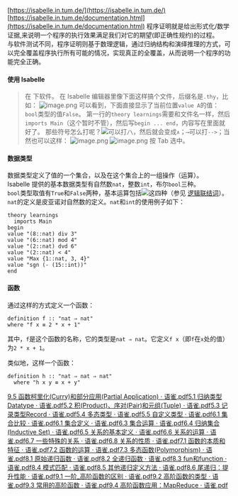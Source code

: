 [https://isabelle.in.tum.de/](https://isabelle.in.tum.de/)
[https://isabelle.in.tum.de/documentation.html](https://isabelle.in.tum.de/documentation.html)
程序证明就是给出形式化/数学证据,来说明一个程序的执行效果满足我们对它的期望(即正确性规约)的过程。<br />与软件测试不同，程序证明则基于数理逻辑，通过归纳结构和演绎推理的方式，可以完全覆盖程序执行所有可能的情况，实现真正的全覆盖，从而说明一个程序的功能完全正确。


#### 使用 Isabelle
> 在  下软件。
> 在 Isabelle 编辑器里像下面这样搞个文件，后缀名是`.thy`，比如：
> ![image.png](./assets/1656941929248-2def4d2d-ae7f-4b88-9695-0e023ac5d93e.png)
> 可以看到，下面直接显示了当前位置`value A`的值：`bool`类型的值`False`。
> 第一行的`theory learnings`需要和文件名一样，然后`imports Main`（这个暂时不管），然后写`begin ... end`，内容写在里面就好了。
> 那些符号怎么打呢？![](https://cdn.nlark.com/yuque/__latex/c5054f61f70dc1af3f7a40e385a0c24b.svg#card=math&code=%5Cland&id=TPxit)可以打`/\`，然后就会变成`∧`；`⟶`可以打`-->`；当然也可以这样：
> ![image.png](./assets/1656942222525-cf8b39f0-25bb-4345-b903-8c14316a28e3.png)
> ![image.png](./assets/1656948953519-348e40a8-be08-4c7e-85c7-1b9da52ad244.png)
> 按 Tab 选中。



#### 数据类型
数据类型定义了值的一个集合，以及在这个集合上的一组操作（运算）。<br />Isabelle 提供的基本数据类型有自然数`nat`，整数`int`，布尔`bool`三种。<br />`bool`类型取值有`True`和`False`两种，基本运算包括![](https://cdn.nlark.com/yuque/__latex/23eec46d2f8eb1387fe228c4a00d0d43.svg#card=math&code=%5Clnot%2C%20%5Cland%2C%20%5Clor%2C%20%5Clongrightarrow&id=jb82p)这四种（参见 [逻辑联结词](https://www.yuque.com/xianyuxuan/coding/sfs9gg#q8uW0)）。<br />`nat`的定义是皮亚诺对自然数的定义。`nat`和`int`的使用例子如下：
```
theory learnings
  imports Main
begin
value "(8::nat) div 3"
value "(6::nat) mod 4"
value "(2::nat) dvd 6"
value "(2::nat) < 4"
value "Max {1::nat, 3, 4}"
value "sgn (- (15::int))"
end
```


#### 函数
通过这样的方式定义一个函数：
```
definition f :: "nat ⇒ nat"
where "f x ≡ 2 * x + 1"
```
其中，`f`是这个函数的名称，它的类型是`nat ⇒ nat`。它定义`f x`（即`f`在`x`处的值）为`2 * x + 1`。

类似地，这样一个函数：
```
definition h :: "nat ⇒ nat ⇒ nat"
  where "h x y ≡ x + y"
```



[9.5 函数柯里化(Curry)和部分应用(Partial Application) · 语雀.pdf](https://www.yuque.com/attachments/yuque/0/2022/pdf/641515/1658276953910-15043905-4690-4c1b-84ab-25be36781efe.pdf?_lake_card=%7B%22src%22%3A%22https%3A%2F%2Fwww.yuque.com%2Fattachments%2Fyuque%2F0%2F2022%2Fpdf%2F641515%2F1658276953910-15043905-4690-4c1b-84ab-25be36781efe.pdf%22%2C%22name%22%3A%229.5%20%E5%87%BD%E6%95%B0%E6%9F%AF%E9%87%8C%E5%8C%96(Curry)%E5%92%8C%E9%83%A8%E5%88%86%E5%BA%94%E7%94%A8(Partial%20Application)%20%C2%B7%20%E8%AF%AD%E9%9B%80.pdf%22%2C%22size%22%3A354476%2C%22type%22%3A%22application%2Fpdf%22%2C%22ext%22%3A%22pdf%22%2C%22source%22%3A%22%22%2C%22status%22%3A%22done%22%2C%22mode%22%3A%22title%22%2C%22download%22%3Atrue%2C%22taskId%22%3A%22ufdc88108-f02c-4443-8fa7-a52baec63ac%22%2C%22taskType%22%3A%22upload%22%2C%22__spacing%22%3A%22both%22%2C%22id%22%3A%22u6ef5758d%22%2C%22margin%22%3A%7B%22top%22%3Atrue%2C%22bottom%22%3Atrue%7D%2C%22card%22%3A%22file%22%7D)[5.1 归纳类型Datatype · 语雀.pdf](https://www.yuque.com/attachments/yuque/0/2022/pdf/641515/1658276953871-afceb786-b150-48a0-b039-7ae069c53e4b.pdf?_lake_card=%7B%22src%22%3A%22https%3A%2F%2Fwww.yuque.com%2Fattachments%2Fyuque%2F0%2F2022%2Fpdf%2F641515%2F1658276953871-afceb786-b150-48a0-b039-7ae069c53e4b.pdf%22%2C%22name%22%3A%225.1%20%E5%BD%92%E7%BA%B3%E7%B1%BB%E5%9E%8BDatatype%20%C2%B7%20%E8%AF%AD%E9%9B%80.pdf%22%2C%22size%22%3A374278%2C%22type%22%3A%22application%2Fpdf%22%2C%22ext%22%3A%22pdf%22%2C%22source%22%3A%22%22%2C%22status%22%3A%22done%22%2C%22mode%22%3A%22title%22%2C%22download%22%3Atrue%2C%22taskId%22%3A%22u9729cef0-4562-462e-a3df-d6bba515c79%22%2C%22taskType%22%3A%22upload%22%2C%22__spacing%22%3A%22both%22%2C%22id%22%3A%22u68031807%22%2C%22margin%22%3A%7B%22top%22%3Atrue%2C%22bottom%22%3Atrue%7D%2C%22card%22%3A%22file%22%7D)[5.2 积(Product)、序对(Pair)和元组(Tuple) · 语雀.pdf](https://www.yuque.com/attachments/yuque/0/2022/pdf/641515/1658276953895-62ba87b5-48f2-4164-9269-96d84a0ea6cd.pdf?_lake_card=%7B%22src%22%3A%22https%3A%2F%2Fwww.yuque.com%2Fattachments%2Fyuque%2F0%2F2022%2Fpdf%2F641515%2F1658276953895-62ba87b5-48f2-4164-9269-96d84a0ea6cd.pdf%22%2C%22name%22%3A%225.2%20%E7%A7%AF(Product)%E3%80%81%E5%BA%8F%E5%AF%B9(Pair)%E5%92%8C%E5%85%83%E7%BB%84(Tuple)%20%C2%B7%20%E8%AF%AD%E9%9B%80.pdf%22%2C%22size%22%3A301214%2C%22type%22%3A%22application%2Fpdf%22%2C%22ext%22%3A%22pdf%22%2C%22source%22%3A%22%22%2C%22status%22%3A%22done%22%2C%22mode%22%3A%22title%22%2C%22download%22%3Atrue%2C%22taskId%22%3A%22ubfb72ed1-79d5-4e56-9624-7cb095c3e3c%22%2C%22taskType%22%3A%22upload%22%2C%22__spacing%22%3A%22both%22%2C%22id%22%3A%22ubb2e7249%22%2C%22margin%22%3A%7B%22top%22%3Atrue%2C%22bottom%22%3Atrue%7D%2C%22card%22%3A%22file%22%7D)[5.3 记录类型Record · 语雀.pdf](https://www.yuque.com/attachments/yuque/0/2022/pdf/641515/1658276953916-229acb7b-5ad3-4e2d-bc67-6957ffac5484.pdf?_lake_card=%7B%22src%22%3A%22https%3A%2F%2Fwww.yuque.com%2Fattachments%2Fyuque%2F0%2F2022%2Fpdf%2F641515%2F1658276953916-229acb7b-5ad3-4e2d-bc67-6957ffac5484.pdf%22%2C%22name%22%3A%225.3%20%E8%AE%B0%E5%BD%95%E7%B1%BB%E5%9E%8BRecord%20%C2%B7%20%E8%AF%AD%E9%9B%80.pdf%22%2C%22size%22%3A377396%2C%22type%22%3A%22application%2Fpdf%22%2C%22ext%22%3A%22pdf%22%2C%22source%22%3A%22%22%2C%22status%22%3A%22done%22%2C%22mode%22%3A%22title%22%2C%22download%22%3Atrue%2C%22taskId%22%3A%22ua40d25bf-ff62-4741-8e0a-d53aeb9a559%22%2C%22taskType%22%3A%22upload%22%2C%22__spacing%22%3A%22both%22%2C%22id%22%3A%22u24cf834b%22%2C%22margin%22%3A%7B%22top%22%3Atrue%2C%22bottom%22%3Atrue%7D%2C%22card%22%3A%22file%22%7D)[5.4 多态类型 · 语雀.pdf](https://www.yuque.com/attachments/yuque/0/2022/pdf/641515/1658276953927-ca8f6f1a-be6d-4156-a0ab-ba84bb93a640.pdf?_lake_card=%7B%22src%22%3A%22https%3A%2F%2Fwww.yuque.com%2Fattachments%2Fyuque%2F0%2F2022%2Fpdf%2F641515%2F1658276953927-ca8f6f1a-be6d-4156-a0ab-ba84bb93a640.pdf%22%2C%22name%22%3A%225.4%20%E5%A4%9A%E6%80%81%E7%B1%BB%E5%9E%8B%20%C2%B7%20%E8%AF%AD%E9%9B%80.pdf%22%2C%22size%22%3A476453%2C%22type%22%3A%22application%2Fpdf%22%2C%22ext%22%3A%22pdf%22%2C%22source%22%3A%22%22%2C%22status%22%3A%22done%22%2C%22mode%22%3A%22title%22%2C%22download%22%3Atrue%2C%22taskId%22%3A%22uf7b47933-057e-43ae-ab2a-3515a47512a%22%2C%22taskType%22%3A%22upload%22%2C%22__spacing%22%3A%22both%22%2C%22id%22%3A%22u95d65b44%22%2C%22margin%22%3A%7B%22top%22%3Atrue%2C%22bottom%22%3Atrue%7D%2C%22card%22%3A%22file%22%7D)[5.5 自定义类型 · 语雀.pdf](https://www.yuque.com/attachments/yuque/0/2022/pdf/641515/1658276954642-df1f7645-3f29-44fb-91c9-5c7651a8e2ad.pdf?_lake_card=%7B%22src%22%3A%22https%3A%2F%2Fwww.yuque.com%2Fattachments%2Fyuque%2F0%2F2022%2Fpdf%2F641515%2F1658276954642-df1f7645-3f29-44fb-91c9-5c7651a8e2ad.pdf%22%2C%22name%22%3A%225.5%20%E8%87%AA%E5%AE%9A%E4%B9%89%E7%B1%BB%E5%9E%8B%20%C2%B7%20%E8%AF%AD%E9%9B%80.pdf%22%2C%22size%22%3A362020%2C%22type%22%3A%22application%2Fpdf%22%2C%22ext%22%3A%22pdf%22%2C%22source%22%3A%22%22%2C%22status%22%3A%22done%22%2C%22mode%22%3A%22title%22%2C%22download%22%3Atrue%2C%22taskId%22%3A%22u5df35e68-1912-410f-9f37-34d62385318%22%2C%22taskType%22%3A%22upload%22%2C%22__spacing%22%3A%22both%22%2C%22id%22%3A%22u85a8d6de%22%2C%22margin%22%3A%7B%22top%22%3Atrue%2C%22bottom%22%3Atrue%7D%2C%22card%22%3A%22file%22%7D)[6.1 集合比较 · 语雀.pdf](https://www.yuque.com/attachments/yuque/0/2022/pdf/641515/1658276954370-31abc372-ab15-46c7-a5f7-ca3125ee3b4d.pdf?_lake_card=%7B%22src%22%3A%22https%3A%2F%2Fwww.yuque.com%2Fattachments%2Fyuque%2F0%2F2022%2Fpdf%2F641515%2F1658276954370-31abc372-ab15-46c7-a5f7-ca3125ee3b4d.pdf%22%2C%22name%22%3A%226.1%20%E9%9B%86%E5%90%88%E6%AF%94%E8%BE%83%20%C2%B7%20%E8%AF%AD%E9%9B%80.pdf%22%2C%22size%22%3A185201%2C%22type%22%3A%22application%2Fpdf%22%2C%22ext%22%3A%22pdf%22%2C%22source%22%3A%22%22%2C%22status%22%3A%22done%22%2C%22mode%22%3A%22title%22%2C%22download%22%3Atrue%2C%22taskId%22%3A%22u7358b40d-34c9-4ceb-8d0c-d288054a8e3%22%2C%22taskType%22%3A%22upload%22%2C%22__spacing%22%3A%22both%22%2C%22id%22%3A%22ud3159bc2%22%2C%22margin%22%3A%7B%22top%22%3Atrue%2C%22bottom%22%3Atrue%7D%2C%22card%22%3A%22file%22%7D)[6.1 集合定义 · 语雀.pdf](https://www.yuque.com/attachments/yuque/0/2022/pdf/641515/1658276954681-f4fc4e23-dd6d-4d39-b873-d86a4cdbf8cd.pdf?_lake_card=%7B%22src%22%3A%22https%3A%2F%2Fwww.yuque.com%2Fattachments%2Fyuque%2F0%2F2022%2Fpdf%2F641515%2F1658276954681-f4fc4e23-dd6d-4d39-b873-d86a4cdbf8cd.pdf%22%2C%22name%22%3A%226.1%20%E9%9B%86%E5%90%88%E5%AE%9A%E4%B9%89%20%C2%B7%20%E8%AF%AD%E9%9B%80.pdf%22%2C%22size%22%3A415452%2C%22type%22%3A%22application%2Fpdf%22%2C%22ext%22%3A%22pdf%22%2C%22source%22%3A%22%22%2C%22status%22%3A%22done%22%2C%22mode%22%3A%22title%22%2C%22download%22%3Atrue%2C%22taskId%22%3A%22u559fa640-59e9-4ea5-9d65-5c8ee5c254b%22%2C%22taskType%22%3A%22upload%22%2C%22__spacing%22%3A%22both%22%2C%22id%22%3A%22u46ea4283%22%2C%22margin%22%3A%7B%22top%22%3Atrue%2C%22bottom%22%3Atrue%7D%2C%22card%22%3A%22file%22%7D)[6.3 集合运算 · 语雀.pdf](https://www.yuque.com/attachments/yuque/0/2022/pdf/641515/1658276954590-3ebcab6e-07a6-4bcd-b95b-406b7a8add0d.pdf?_lake_card=%7B%22src%22%3A%22https%3A%2F%2Fwww.yuque.com%2Fattachments%2Fyuque%2F0%2F2022%2Fpdf%2F641515%2F1658276954590-3ebcab6e-07a6-4bcd-b95b-406b7a8add0d.pdf%22%2C%22name%22%3A%226.3%20%E9%9B%86%E5%90%88%E8%BF%90%E7%AE%97%20%C2%B7%20%E8%AF%AD%E9%9B%80.pdf%22%2C%22size%22%3A270379%2C%22type%22%3A%22application%2Fpdf%22%2C%22ext%22%3A%22pdf%22%2C%22source%22%3A%22%22%2C%22status%22%3A%22done%22%2C%22mode%22%3A%22title%22%2C%22download%22%3Atrue%2C%22taskId%22%3A%22u8ef375cd-7395-44ea-afe3-35277aab5a8%22%2C%22taskType%22%3A%22upload%22%2C%22__spacing%22%3A%22both%22%2C%22id%22%3A%22u6590c40f%22%2C%22margin%22%3A%7B%22top%22%3Atrue%2C%22bottom%22%3Atrue%7D%2C%22card%22%3A%22file%22%7D)[6.4 归纳集合(Inductive Set) · 语雀.pdf](https://www.yuque.com/attachments/yuque/0/2022/pdf/641515/1658276954643-28054a52-2b6d-43ac-9ce1-16d4667c05a4.pdf?_lake_card=%7B%22src%22%3A%22https%3A%2F%2Fwww.yuque.com%2Fattachments%2Fyuque%2F0%2F2022%2Fpdf%2F641515%2F1658276954643-28054a52-2b6d-43ac-9ce1-16d4667c05a4.pdf%22%2C%22name%22%3A%226.4%20%E5%BD%92%E7%BA%B3%E9%9B%86%E5%90%88(Inductive%20Set)%20%C2%B7%20%E8%AF%AD%E9%9B%80.pdf%22%2C%22size%22%3A272089%2C%22type%22%3A%22application%2Fpdf%22%2C%22ext%22%3A%22pdf%22%2C%22source%22%3A%22%22%2C%22status%22%3A%22done%22%2C%22mode%22%3A%22title%22%2C%22download%22%3Atrue%2C%22taskId%22%3A%22u4cc2fc81-2829-4db4-b799-e3f85aaa441%22%2C%22taskType%22%3A%22upload%22%2C%22__spacing%22%3A%22both%22%2C%22id%22%3A%22u9ec38832%22%2C%22margin%22%3A%7B%22top%22%3Atrue%2C%22bottom%22%3Atrue%7D%2C%22card%22%3A%22file%22%7D)[6.5 关系的基本定义 · 语雀.pdf](https://www.yuque.com/attachments/yuque/0/2022/pdf/641515/1658276954810-f8ee83f8-f0ae-497e-9d6e-a833534b4213.pdf?_lake_card=%7B%22src%22%3A%22https%3A%2F%2Fwww.yuque.com%2Fattachments%2Fyuque%2F0%2F2022%2Fpdf%2F641515%2F1658276954810-f8ee83f8-f0ae-497e-9d6e-a833534b4213.pdf%22%2C%22name%22%3A%226.5%20%E5%85%B3%E7%B3%BB%E7%9A%84%E5%9F%BA%E6%9C%AC%E5%AE%9A%E4%B9%89%20%C2%B7%20%E8%AF%AD%E9%9B%80.pdf%22%2C%22size%22%3A257674%2C%22type%22%3A%22application%2Fpdf%22%2C%22ext%22%3A%22pdf%22%2C%22source%22%3A%22%22%2C%22status%22%3A%22done%22%2C%22mode%22%3A%22title%22%2C%22download%22%3Atrue%2C%22taskId%22%3A%22ud665d9d6-2197-46cd-84e0-aecb1d14845%22%2C%22taskType%22%3A%22upload%22%2C%22__spacing%22%3A%22both%22%2C%22id%22%3A%22ucc6e91e5%22%2C%22margin%22%3A%7B%22top%22%3Atrue%2C%22bottom%22%3Atrue%7D%2C%22card%22%3A%22file%22%7D)[6.6 关系的运算 · 语雀.pdf](https://www.yuque.com/attachments/yuque/0/2022/pdf/641515/1658276955056-8b58c4e7-7650-44df-a895-950ae6df596b.pdf?_lake_card=%7B%22src%22%3A%22https%3A%2F%2Fwww.yuque.com%2Fattachments%2Fyuque%2F0%2F2022%2Fpdf%2F641515%2F1658276955056-8b58c4e7-7650-44df-a895-950ae6df596b.pdf%22%2C%22name%22%3A%226.6%20%E5%85%B3%E7%B3%BB%E7%9A%84%E8%BF%90%E7%AE%97%20%C2%B7%20%E8%AF%AD%E9%9B%80.pdf%22%2C%22size%22%3A316798%2C%22type%22%3A%22application%2Fpdf%22%2C%22ext%22%3A%22pdf%22%2C%22source%22%3A%22%22%2C%22status%22%3A%22done%22%2C%22mode%22%3A%22title%22%2C%22download%22%3Atrue%2C%22taskId%22%3A%22u8df18576-83e4-4df0-a0f3-619caa681f1%22%2C%22taskType%22%3A%22upload%22%2C%22__spacing%22%3A%22both%22%2C%22id%22%3A%22ude5f3bf9%22%2C%22margin%22%3A%7B%22top%22%3Atrue%2C%22bottom%22%3Atrue%7D%2C%22card%22%3A%22file%22%7D)[6.7 一些特殊的关系 · 语雀.pdf](https://www.yuque.com/attachments/yuque/0/2022/pdf/641515/1658276955044-81fa3700-94d8-4f26-8ce1-7683d1f46ac4.pdf?_lake_card=%7B%22src%22%3A%22https%3A%2F%2Fwww.yuque.com%2Fattachments%2Fyuque%2F0%2F2022%2Fpdf%2F641515%2F1658276955044-81fa3700-94d8-4f26-8ce1-7683d1f46ac4.pdf%22%2C%22name%22%3A%226.7%20%E4%B8%80%E4%BA%9B%E7%89%B9%E6%AE%8A%E7%9A%84%E5%85%B3%E7%B3%BB%20%C2%B7%20%E8%AF%AD%E9%9B%80.pdf%22%2C%22size%22%3A209103%2C%22type%22%3A%22application%2Fpdf%22%2C%22ext%22%3A%22pdf%22%2C%22source%22%3A%22%22%2C%22status%22%3A%22done%22%2C%22mode%22%3A%22title%22%2C%22download%22%3Atrue%2C%22taskId%22%3A%22u176842c8-eaa2-4fc6-b46f-634ea6418a0%22%2C%22taskType%22%3A%22upload%22%2C%22__spacing%22%3A%22both%22%2C%22id%22%3A%22u3b5264d3%22%2C%22margin%22%3A%7B%22top%22%3Atrue%2C%22bottom%22%3Atrue%7D%2C%22card%22%3A%22file%22%7D)[6.8 关系的性质 · 语雀.pdf](https://www.yuque.com/attachments/yuque/0/2022/pdf/641515/1658276955105-47494214-3058-43fc-a6cf-1165dd386cb1.pdf?_lake_card=%7B%22src%22%3A%22https%3A%2F%2Fwww.yuque.com%2Fattachments%2Fyuque%2F0%2F2022%2Fpdf%2F641515%2F1658276955105-47494214-3058-43fc-a6cf-1165dd386cb1.pdf%22%2C%22name%22%3A%226.8%20%E5%85%B3%E7%B3%BB%E7%9A%84%E6%80%A7%E8%B4%A8%20%C2%B7%20%E8%AF%AD%E9%9B%80.pdf%22%2C%22size%22%3A248461%2C%22type%22%3A%22application%2Fpdf%22%2C%22ext%22%3A%22pdf%22%2C%22source%22%3A%22%22%2C%22status%22%3A%22done%22%2C%22mode%22%3A%22title%22%2C%22download%22%3Atrue%2C%22taskId%22%3A%22u2b893a45-567f-4845-a621-af25cfc935f%22%2C%22taskType%22%3A%22upload%22%2C%22__spacing%22%3A%22both%22%2C%22id%22%3A%22ud91426f7%22%2C%22margin%22%3A%7B%22top%22%3Atrue%2C%22bottom%22%3Atrue%7D%2C%22card%22%3A%22file%22%7D)[7.1 函数的本质和特征 · 语雀.pdf](https://www.yuque.com/attachments/yuque/0/2022/pdf/641515/1658276955255-ca4ee60e-0e9e-402f-b9d4-e6cf48499809.pdf?_lake_card=%7B%22src%22%3A%22https%3A%2F%2Fwww.yuque.com%2Fattachments%2Fyuque%2F0%2F2022%2Fpdf%2F641515%2F1658276955255-ca4ee60e-0e9e-402f-b9d4-e6cf48499809.pdf%22%2C%22name%22%3A%227.1%20%E5%87%BD%E6%95%B0%E7%9A%84%E6%9C%AC%E8%B4%A8%E5%92%8C%E7%89%B9%E5%BE%81%20%C2%B7%20%E8%AF%AD%E9%9B%80.pdf%22%2C%22size%22%3A439031%2C%22type%22%3A%22application%2Fpdf%22%2C%22ext%22%3A%22pdf%22%2C%22source%22%3A%22%22%2C%22status%22%3A%22done%22%2C%22mode%22%3A%22title%22%2C%22download%22%3Atrue%2C%22taskId%22%3A%22u17b687dc-daa1-45e1-b6b6-15e3fc98193%22%2C%22taskType%22%3A%22upload%22%2C%22__spacing%22%3A%22both%22%2C%22id%22%3A%22u6896fd44%22%2C%22margin%22%3A%7B%22top%22%3Atrue%2C%22bottom%22%3Atrue%7D%2C%22card%22%3A%22file%22%7D)[7.2 函数的运算 · 语雀.pdf](https://www.yuque.com/attachments/yuque/0/2022/pdf/641515/1658276955367-e53e57cb-0ed3-4aef-9935-5800a70e1658.pdf?_lake_card=%7B%22src%22%3A%22https%3A%2F%2Fwww.yuque.com%2Fattachments%2Fyuque%2F0%2F2022%2Fpdf%2F641515%2F1658276955367-e53e57cb-0ed3-4aef-9935-5800a70e1658.pdf%22%2C%22name%22%3A%227.2%20%E5%87%BD%E6%95%B0%E7%9A%84%E8%BF%90%E7%AE%97%20%C2%B7%20%E8%AF%AD%E9%9B%80.pdf%22%2C%22size%22%3A465987%2C%22type%22%3A%22application%2Fpdf%22%2C%22ext%22%3A%22pdf%22%2C%22source%22%3A%22%22%2C%22status%22%3A%22done%22%2C%22mode%22%3A%22title%22%2C%22download%22%3Atrue%2C%22taskId%22%3A%22u96e23aad-6450-462a-b271-6a83241e0f2%22%2C%22taskType%22%3A%22upload%22%2C%22__spacing%22%3A%22both%22%2C%22id%22%3A%22u9f83f0f2%22%2C%22margin%22%3A%7B%22top%22%3Atrue%2C%22bottom%22%3Atrue%7D%2C%22card%22%3A%22file%22%7D)[7.3 多态函数(Polymorphism) · 语雀.pdf](https://www.yuque.com/attachments/yuque/0/2022/pdf/641515/1658276955574-3b358feb-2c14-4fcf-a308-0e1476d37262.pdf?_lake_card=%7B%22src%22%3A%22https%3A%2F%2Fwww.yuque.com%2Fattachments%2Fyuque%2F0%2F2022%2Fpdf%2F641515%2F1658276955574-3b358feb-2c14-4fcf-a308-0e1476d37262.pdf%22%2C%22name%22%3A%227.3%20%E5%A4%9A%E6%80%81%E5%87%BD%E6%95%B0(Polymorphism)%20%C2%B7%20%E8%AF%AD%E9%9B%80.pdf%22%2C%22size%22%3A487467%2C%22type%22%3A%22application%2Fpdf%22%2C%22ext%22%3A%22pdf%22%2C%22source%22%3A%22%22%2C%22status%22%3A%22done%22%2C%22mode%22%3A%22title%22%2C%22download%22%3Atrue%2C%22taskId%22%3A%22uc5c85429-7849-4cb0-bd04-3c3db1440b0%22%2C%22taskType%22%3A%22upload%22%2C%22__spacing%22%3A%22both%22%2C%22id%22%3A%22ud5ad0c64%22%2C%22margin%22%3A%7B%22top%22%3Atrue%2C%22bottom%22%3Atrue%7D%2C%22card%22%3A%22file%22%7D)[8.1 原始递归函数 · 语雀.pdf](https://www.yuque.com/attachments/yuque/0/2022/pdf/641515/1658276955551-1ab3b12e-fed2-4209-ac3b-4270e146c797.pdf?_lake_card=%7B%22src%22%3A%22https%3A%2F%2Fwww.yuque.com%2Fattachments%2Fyuque%2F0%2F2022%2Fpdf%2F641515%2F1658276955551-1ab3b12e-fed2-4209-ac3b-4270e146c797.pdf%22%2C%22name%22%3A%228.1%20%E5%8E%9F%E5%A7%8B%E9%80%92%E5%BD%92%E5%87%BD%E6%95%B0%20%C2%B7%20%E8%AF%AD%E9%9B%80.pdf%22%2C%22size%22%3A265284%2C%22type%22%3A%22application%2Fpdf%22%2C%22ext%22%3A%22pdf%22%2C%22source%22%3A%22%22%2C%22status%22%3A%22done%22%2C%22mode%22%3A%22title%22%2C%22download%22%3Atrue%2C%22taskId%22%3A%22uc9840aca-a932-47a6-ac9a-372023c0fac%22%2C%22taskType%22%3A%22upload%22%2C%22__spacing%22%3A%22both%22%2C%22id%22%3A%22ud84bd7f7%22%2C%22margin%22%3A%7B%22top%22%3Atrue%2C%22bottom%22%3Atrue%7D%2C%22card%22%3A%22file%22%7D)[8.2 全递归函数 · 语雀.pdf](https://www.yuque.com/attachments/yuque/0/2022/pdf/641515/1658276955646-4dfc8375-0a16-4469-8aa6-654a2b091938.pdf?_lake_card=%7B%22src%22%3A%22https%3A%2F%2Fwww.yuque.com%2Fattachments%2Fyuque%2F0%2F2022%2Fpdf%2F641515%2F1658276955646-4dfc8375-0a16-4469-8aa6-654a2b091938.pdf%22%2C%22name%22%3A%228.2%20%E5%85%A8%E9%80%92%E5%BD%92%E5%87%BD%E6%95%B0%20%C2%B7%20%E8%AF%AD%E9%9B%80.pdf%22%2C%22size%22%3A340532%2C%22type%22%3A%22application%2Fpdf%22%2C%22ext%22%3A%22pdf%22%2C%22source%22%3A%22%22%2C%22status%22%3A%22done%22%2C%22mode%22%3A%22title%22%2C%22download%22%3Atrue%2C%22taskId%22%3A%22u912352b6-8af2-4138-bb83-4fbd21981f4%22%2C%22taskType%22%3A%22upload%22%2C%22__spacing%22%3A%22both%22%2C%22id%22%3A%22ud2e84aae%22%2C%22margin%22%3A%7B%22top%22%3Atrue%2C%22bottom%22%3Atrue%7D%2C%22card%22%3A%22file%22%7D)[8.3 fun和function · 语雀.pdf](https://www.yuque.com/attachments/yuque/0/2022/pdf/641515/1658276955743-7231178d-caa0-4e98-a741-1bd0086ba90c.pdf?_lake_card=%7B%22src%22%3A%22https%3A%2F%2Fwww.yuque.com%2Fattachments%2Fyuque%2F0%2F2022%2Fpdf%2F641515%2F1658276955743-7231178d-caa0-4e98-a741-1bd0086ba90c.pdf%22%2C%22name%22%3A%228.3%20fun%E5%92%8Cfunction%20%C2%B7%20%E8%AF%AD%E9%9B%80.pdf%22%2C%22size%22%3A319820%2C%22type%22%3A%22application%2Fpdf%22%2C%22ext%22%3A%22pdf%22%2C%22source%22%3A%22%22%2C%22status%22%3A%22done%22%2C%22mode%22%3A%22title%22%2C%22download%22%3Atrue%2C%22taskId%22%3A%22u6df7ec80-aad8-40d0-a340-e84b51ac87b%22%2C%22taskType%22%3A%22upload%22%2C%22__spacing%22%3A%22both%22%2C%22id%22%3A%22u2ed5d44f%22%2C%22margin%22%3A%7B%22top%22%3Atrue%2C%22bottom%22%3Atrue%7D%2C%22card%22%3A%22file%22%7D)[8.4 模式匹配 · 语雀.pdf](https://www.yuque.com/attachments/yuque/0/2022/pdf/641515/1658276955801-33e78030-d713-4589-913a-7c15f42be420.pdf?_lake_card=%7B%22src%22%3A%22https%3A%2F%2Fwww.yuque.com%2Fattachments%2Fyuque%2F0%2F2022%2Fpdf%2F641515%2F1658276955801-33e78030-d713-4589-913a-7c15f42be420.pdf%22%2C%22name%22%3A%228.4%20%E6%A8%A1%E5%BC%8F%E5%8C%B9%E9%85%8D%20%C2%B7%20%E8%AF%AD%E9%9B%80.pdf%22%2C%22size%22%3A344752%2C%22type%22%3A%22application%2Fpdf%22%2C%22ext%22%3A%22pdf%22%2C%22source%22%3A%22%22%2C%22status%22%3A%22done%22%2C%22mode%22%3A%22title%22%2C%22download%22%3Atrue%2C%22taskId%22%3A%22ua47380dd-83f2-4fb9-b53c-3e08382dee7%22%2C%22taskType%22%3A%22upload%22%2C%22__spacing%22%3A%22both%22%2C%22id%22%3A%22u692bc9e1%22%2C%22margin%22%3A%7B%22top%22%3Atrue%2C%22bottom%22%3Atrue%7D%2C%22card%22%3A%22file%22%7D)[8.5 其他递归定义方法 · 语雀.pdf](https://www.yuque.com/attachments/yuque/0/2022/pdf/641515/1658276956025-c4fcf146-7a55-4099-9329-24ff4bce7d5e.pdf?_lake_card=%7B%22src%22%3A%22https%3A%2F%2Fwww.yuque.com%2Fattachments%2Fyuque%2F0%2F2022%2Fpdf%2F641515%2F1658276956025-c4fcf146-7a55-4099-9329-24ff4bce7d5e.pdf%22%2C%22name%22%3A%228.5%20%E5%85%B6%E4%BB%96%E9%80%92%E5%BD%92%E5%AE%9A%E4%B9%89%E6%96%B9%E6%B3%95%20%C2%B7%20%E8%AF%AD%E9%9B%80.pdf%22%2C%22size%22%3A169001%2C%22type%22%3A%22application%2Fpdf%22%2C%22ext%22%3A%22pdf%22%2C%22source%22%3A%22%22%2C%22status%22%3A%22done%22%2C%22mode%22%3A%22title%22%2C%22download%22%3Atrue%2C%22taskId%22%3A%22u6fac1594-4748-457c-ab6b-641fb1b71eb%22%2C%22taskType%22%3A%22upload%22%2C%22__spacing%22%3A%22both%22%2C%22id%22%3A%22u22668da8%22%2C%22margin%22%3A%7B%22top%22%3Atrue%2C%22bottom%22%3Atrue%7D%2C%22card%22%3A%22file%22%7D)[8.6 尾递归：提升性能 · 语雀.pdf](https://www.yuque.com/attachments/yuque/0/2022/pdf/641515/1658276956211-6d2ec5fd-06f2-4fc5-9e60-1df54b9ed90d.pdf?_lake_card=%7B%22src%22%3A%22https%3A%2F%2Fwww.yuque.com%2Fattachments%2Fyuque%2F0%2F2022%2Fpdf%2F641515%2F1658276956211-6d2ec5fd-06f2-4fc5-9e60-1df54b9ed90d.pdf%22%2C%22name%22%3A%228.6%20%E5%B0%BE%E9%80%92%E5%BD%92%EF%BC%9A%E6%8F%90%E5%8D%87%E6%80%A7%E8%83%BD%20%C2%B7%20%E8%AF%AD%E9%9B%80.pdf%22%2C%22size%22%3A175221%2C%22type%22%3A%22application%2Fpdf%22%2C%22ext%22%3A%22pdf%22%2C%22source%22%3A%22%22%2C%22status%22%3A%22done%22%2C%22mode%22%3A%22title%22%2C%22download%22%3Atrue%2C%22taskId%22%3A%22uf9077112-23b2-408c-8f7e-fc8744c6a36%22%2C%22taskType%22%3A%22upload%22%2C%22__spacing%22%3A%22both%22%2C%22id%22%3A%22u6e4c783f%22%2C%22margin%22%3A%7B%22top%22%3Atrue%2C%22bottom%22%3Atrue%7D%2C%22card%22%3A%22file%22%7D)[9.1 一阶_高阶函数的区别 · 语雀.pdf](https://www.yuque.com/attachments/yuque/0/2022/pdf/641515/1658276956240-cca7e5b1-3ffc-4ad7-b492-2ebbf5413b64.pdf?_lake_card=%7B%22src%22%3A%22https%3A%2F%2Fwww.yuque.com%2Fattachments%2Fyuque%2F0%2F2022%2Fpdf%2F641515%2F1658276956240-cca7e5b1-3ffc-4ad7-b492-2ebbf5413b64.pdf%22%2C%22name%22%3A%229.1%20%E4%B8%80%E9%98%B6_%E9%AB%98%E9%98%B6%E5%87%BD%E6%95%B0%E7%9A%84%E5%8C%BA%E5%88%AB%20%C2%B7%20%E8%AF%AD%E9%9B%80.pdf%22%2C%22size%22%3A249365%2C%22type%22%3A%22application%2Fpdf%22%2C%22ext%22%3A%22pdf%22%2C%22source%22%3A%22%22%2C%22status%22%3A%22done%22%2C%22mode%22%3A%22title%22%2C%22download%22%3Atrue%2C%22taskId%22%3A%22u4d30512e-9446-4d23-92fb-503d06a3d0b%22%2C%22taskType%22%3A%22upload%22%2C%22__spacing%22%3A%22both%22%2C%22id%22%3A%22u5608949c%22%2C%22margin%22%3A%7B%22top%22%3Atrue%2C%22bottom%22%3Atrue%7D%2C%22card%22%3A%22file%22%7D)[9.2 高阶函数的类型 · 语雀.pdf](https://www.yuque.com/attachments/yuque/0/2022/pdf/641515/1658276956214-5314564f-0081-4eb3-b23b-1c77d2815e97.pdf?_lake_card=%7B%22src%22%3A%22https%3A%2F%2Fwww.yuque.com%2Fattachments%2Fyuque%2F0%2F2022%2Fpdf%2F641515%2F1658276956214-5314564f-0081-4eb3-b23b-1c77d2815e97.pdf%22%2C%22name%22%3A%229.2%20%E9%AB%98%E9%98%B6%E5%87%BD%E6%95%B0%E7%9A%84%E7%B1%BB%E5%9E%8B%20%C2%B7%20%E8%AF%AD%E9%9B%80.pdf%22%2C%22size%22%3A161675%2C%22type%22%3A%22application%2Fpdf%22%2C%22ext%22%3A%22pdf%22%2C%22source%22%3A%22%22%2C%22status%22%3A%22done%22%2C%22mode%22%3A%22title%22%2C%22download%22%3Atrue%2C%22taskId%22%3A%22u76bb1c0a-4fe1-4c0f-9bfd-549ea4eaf00%22%2C%22taskType%22%3A%22upload%22%2C%22__spacing%22%3A%22both%22%2C%22id%22%3A%22ue5afcc96%22%2C%22margin%22%3A%7B%22top%22%3Atrue%2C%22bottom%22%3Atrue%7D%2C%22card%22%3A%22file%22%7D)[9.3 常用的高阶函数 · 语雀.pdf](https://www.yuque.com/attachments/yuque/0/2022/pdf/641515/1658276956546-218d20de-5796-4774-8e68-759c2b0a638e.pdf?_lake_card=%7B%22src%22%3A%22https%3A%2F%2Fwww.yuque.com%2Fattachments%2Fyuque%2F0%2F2022%2Fpdf%2F641515%2F1658276956546-218d20de-5796-4774-8e68-759c2b0a638e.pdf%22%2C%22name%22%3A%229.3%20%E5%B8%B8%E7%94%A8%E7%9A%84%E9%AB%98%E9%98%B6%E5%87%BD%E6%95%B0%20%C2%B7%20%E8%AF%AD%E9%9B%80.pdf%22%2C%22size%22%3A486525%2C%22type%22%3A%22application%2Fpdf%22%2C%22ext%22%3A%22pdf%22%2C%22source%22%3A%22%22%2C%22status%22%3A%22done%22%2C%22mode%22%3A%22title%22%2C%22download%22%3Atrue%2C%22taskId%22%3A%22u477b830b-9902-47d0-bcb8-53d79ced718%22%2C%22taskType%22%3A%22upload%22%2C%22__spacing%22%3A%22both%22%2C%22id%22%3A%22uccf88e07%22%2C%22margin%22%3A%7B%22top%22%3Atrue%2C%22bottom%22%3Atrue%7D%2C%22card%22%3A%22file%22%7D)[9.4 高阶函数应用：MapReduce · 语雀.pdf](https://www.yuque.com/attachments/yuque/0/2022/pdf/641515/1658276956691-c4d1f683-71c9-4b49-938e-3ec978d226ba.pdf?_lake_card=%7B%22src%22%3A%22https%3A%2F%2Fwww.yuque.com%2Fattachments%2Fyuque%2F0%2F2022%2Fpdf%2F641515%2F1658276956691-c4d1f683-71c9-4b49-938e-3ec978d226ba.pdf%22%2C%22name%22%3A%229.4%20%E9%AB%98%E9%98%B6%E5%87%BD%E6%95%B0%E5%BA%94%E7%94%A8%EF%BC%9AMapReduce%20%C2%B7%20%E8%AF%AD%E9%9B%80.pdf%22%2C%22size%22%3A475907%2C%22type%22%3A%22application%2Fpdf%22%2C%22ext%22%3A%22pdf%22%2C%22source%22%3A%22%22%2C%22status%22%3A%22done%22%2C%22mode%22%3A%22title%22%2C%22download%22%3Atrue%2C%22taskId%22%3A%22u805e32eb-8f95-4332-9af1-5b39506252e%22%2C%22taskType%22%3A%22upload%22%2C%22__spacing%22%3A%22both%22%2C%22id%22%3A%22u2e72e368%22%2C%22margin%22%3A%7B%22top%22%3Atrue%2C%22bottom%22%3Atrue%7D%2C%22card%22%3A%22file%22%7D)
